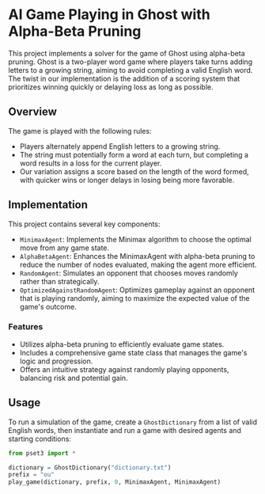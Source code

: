 # AI Game Playing in Ghost with Alpha-Beta Pruning

This project implements a solver for the game of Ghost using alpha-beta pruning. Ghost is a two-player word game where players take turns adding letters to a growing string, aiming to avoid completing a valid English word. The twist in our implementation is the addition of a scoring system that prioritizes winning quickly or delaying loss as long as possible.

## Overview

The game is played with the following rules:

- Players alternately append English letters to a growing string.
- The string must potentially form a word at each turn, but completing a word results in a loss for the current player.
- Our variation assigns a score based on the length of the word formed, with quicker wins or longer delays in losing being more favorable.

## Implementation

This project contains several key components:

- `MinimaxAgent`: Implements the Minimax algorithm to choose the optimal move from any game state.
- `AlphaBetaAgent`: Enhances the MinimaxAgent with alpha-beta pruning to reduce the number of nodes evaluated, making the agent more efficient.
- `RandomAgent`: Simulates an opponent that chooses moves randomly rather than strategically.
- `OptimizedAgainstRandomAgent`: Optimizes gameplay against an opponent that is playing randomly, aiming to maximize the expected value of the game's outcome.

### Features

- Utilizes alpha-beta pruning to efficiently evaluate game states.
- Includes a comprehensive game state class that manages the game's logic and progression.
- Offers an intuitive strategy against randomly playing opponents, balancing risk and potential gain.

## Usage

To run a simulation of the game, create a `GhostDictionary` from a list of valid English words, then instantiate and run a game with desired agents and starting conditions:

```python
from pset3 import *

dictionary = GhostDictionary("dictionary.txt")
prefix = "ou"
play_game(dictionary, prefix, 0, MinimaxAgent, MinimaxAgent)

